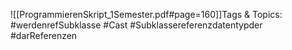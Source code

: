 
![[ProgrammierenSkript_1Semester.pdf#page=160]]Tags & Topics:
   #werdenrefSubklasse
   #Cast
   #Subklassereferenzdatentypder
   #darReferenzen